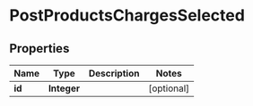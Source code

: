 

# PostProductsChargesSelected

## Properties

Name | Type | Description | Notes
------------ | ------------- | ------------- | -------------
**id** | **Integer** |  |  [optional]



